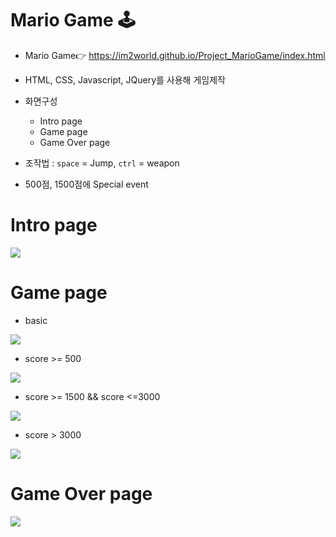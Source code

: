 # Mario Game 🕹

<div>
  
* Mario Game👉 https://im2world.github.io/Project_MarioGame/index.html
* HTML, CSS, Javascript, JQuery를 사용해 게임제작
* 화면구성 
	- Intro page
	- Game page
	- Game Over page

  
* 조작법 : `space` = Jump, `ctrl` = weapon
* 500점, 1500점에 Special event

# Intro page
  <img src = https://user-images.githubusercontent.com/98629183/172640721-ee2bd768-e7d3-4c3e-a071-1333646b65c8.gif>

# Game page
  * basic
  <img src = https://user-images.githubusercontent.com/98629183/172647578-80e7f1b0-608a-4bf5-b3e5-31204b304487.gif>
  
  * score >= 500
  <img src = https://user-images.githubusercontent.com/98629183/172647583-19d011a8-40e6-4eb2-8dfc-a3f685319f52.gif>
  
  * score >= 1500 && score <=3000
  <img src = https://user-images.githubusercontent.com/98629183/172649494-5c8623b1-ca02-417a-851d-38060953090b.gif>
  
  * score > 3000
  <img src = https://user-images.githubusercontent.com/98629183/172651445-0f206379-aa68-456d-a313-3d1d1090a574.gif>
  
# Game Over page 
  <img src = https://user-images.githubusercontent.com/98629183/172650653-1683bedc-6c81-450b-a5bd-805409649ec2.gif>
  
</div>
